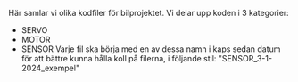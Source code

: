 Här samlar vi olika kodfiler för bilprojektet. 
Vi delar upp koden i 3 kategorier:
* SERVO
* MOTOR
* SENSOR
Varje fil ska börja med en av dessa namn i kaps sedan datum för att bättre kunna hålla koll på filerna, i följande stil:
"SENSOR_3-1-2024_exempel"

